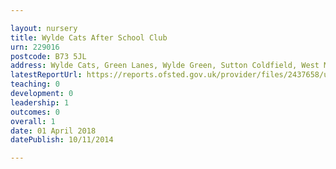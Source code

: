 ```yaml
---

layout: nursery
title: Wylde Cats After School Club
urn: 229016
postcode: B73 5JL
address: Wylde Cats, Green Lanes, Wylde Green, Sutton Coldfield, West Midlands, B73 5JL
latestReportUrl: https://reports.ofsted.gov.uk/provider/files/2437658/urn/229016.pdf
teaching: 0
development: 0
leadership: 1
outcomes: 0
overall: 1
date: 01 April 2018 
datePublish: 10/11/2014

---
```

